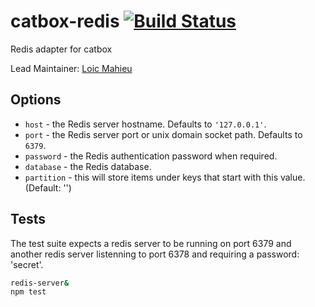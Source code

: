 catbox-redis [![Build Status](https://travis-ci.org/hapijs/catbox-redis.svg?branch=master)](https://travis-ci.org/hapijs/catbox-redis)
============

Redis adapter for catbox

Lead Maintainer: [Loic Mahieu](https://github.com/LoicMahieu)

## Options

- `host` - the Redis server hostname. Defaults to `'127.0.0.1'`.
- `port` - the Redis server port or unix domain socket path. Defaults to `6379`.
- `password` - the Redis authentication password when required.
- `database` - the Redis database.
- `partition` - this will store items under keys that start with this value. (Default: '')

## Tests

The test suite expects a redis server to be running on port 6379 and another redis server listenning to port 6378 and requiring a password: 'secret'.

```sh
redis-server&
npm test
```
